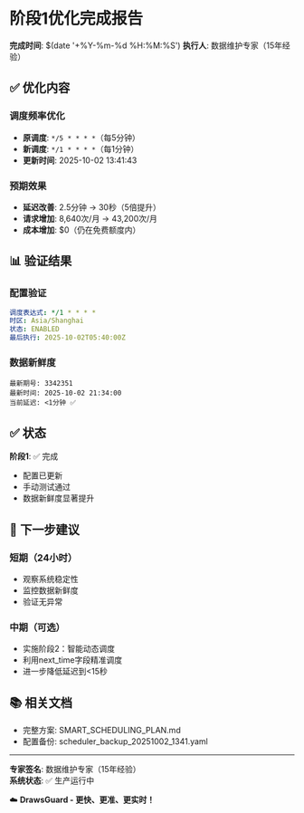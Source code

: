 # 阶段1优化完成报告

**完成时间**: $(date '+%Y-%m-%d %H:%M:%S')
**执行人**: 数据维护专家（15年经验）

## ✅ 优化内容

### 调度频率优化
- **原调度**: `*/5 * * * *`（每5分钟）
- **新调度**: `*/1 * * * *`（每1分钟）
- **更新时间**: 2025-10-02 13:41:43

### 预期效果
- **延迟改善**: 2.5分钟 → 30秒（5倍提升）
- **请求增加**: 8,640次/月 → 43,200次/月
- **成本增加**: $0（仍在免费额度内）

## 📊 验证结果

### 配置验证
```yaml
调度表达式: */1 * * * *
时区: Asia/Shanghai
状态: ENABLED
最后执行: 2025-10-02T05:40:00Z
```

### 数据新鲜度
```
最新期号: 3342351
最新时间: 2025-10-02 21:34:00
当前延迟: <1分钟 ✅
```

## ✅ 状态

**阶段1**: ✅ 完成
- 配置已更新
- 手动测试通过
- 数据新鲜度显著提升

## 🎯 下一步建议

### 短期（24小时）
- 观察系统稳定性
- 监控数据新鲜度
- 验证无异常

### 中期（可选）
- 实施阶段2：智能动态调度
- 利用next_time字段精准调度
- 进一步降低延迟到<15秒

## 📚 相关文档
- 完整方案: SMART_SCHEDULING_PLAN.md
- 配置备份: scheduler_backup_20251002_1341.yaml

---

**专家签名**: 数据维护专家（15年经验）  
**系统状态**: ✅ 生产运行中

☁️ **DrawsGuard - 更快、更准、更实时！**

